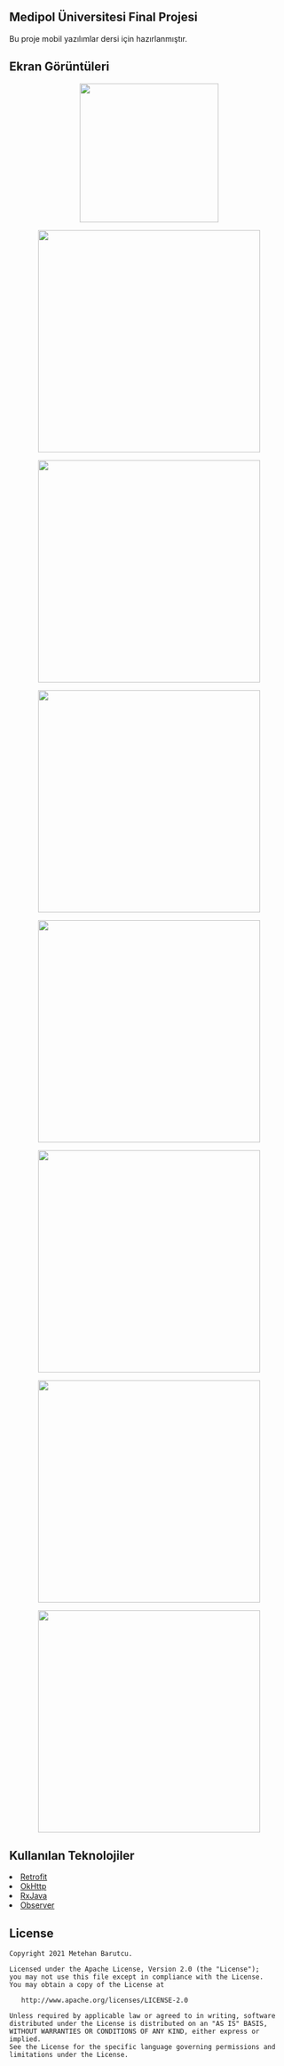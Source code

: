 ## Medipol Üniversitesi Final Projesi
Bu proje mobil yazılımlar dersi için hazırlanmıştır. 
## Ekran Görüntüleri
<p align="center">
  <img src="https://raw.githubusercontent.com/metehanbarutcu/H5190019ibrahimmetehanbarutcu/master/Screens/logo.PNG" height = "250"/>
</p>
<p align="center">
  <img src="https://raw.githubusercontent.com/metehanbarutcu/H5190019ibrahimmetehanbarutcu/master/Screens/splash.jpg" height = "400"/>
</p>
<p align="center">
  <img src="https://raw.githubusercontent.com/metehanbarutcu/H5190019ibrahimmetehanbarutcu/master/Screens/internet_connection.jpg" height = "400"/>
</p>
<p align="center">
  <img src="https://raw.githubusercontent.com/metehanbarutcu/H5190019ibrahimmetehanbarutcu/master/Screens/progress_dialog.jpg" height = "400"/>
</p>
<p align="center">
  <img src="https://raw.githubusercontent.com/metehanbarutcu/H5190019ibrahimmetehanbarutcu/master/Screens/film_list.jpg" height = "400"/>
</p>
<p align="center">
  <img src="https://raw.githubusercontent.com/metehanbarutcu/H5190019ibrahimmetehanbarutcu/master/Screens/exit_alert.jpg" height = "400"/>
</p>
<p align="center">
  <img src="https://raw.githubusercontent.com/metehanbarutcu/H5190019ibrahimmetehanbarutcu/master/Screens/film_detail.jpg" height = "400"/>
</p>
<p align="center">
  <img src="https://raw.githubusercontent.com/metehanbarutcu/H5190019ibrahimmetehanbarutcu/master/Screens/mvc.PNG" height = "400"/>
</p>

## Kullanılan Teknolojiler

<li><a href="https://square.github.io/retrofit/">Retrofit</a></li>
<li><a href="https://github.com/square/okhttp">OkHttp</a></li>
<li><a href="https://github.com/ReactiveX/RxJava">RxJava</a></li>
<li><a href="https://developer.android.com/reference/java/util/Observer">Observer</a></li>

License
--------


    Copyright 2021 Metehan Barutcu.

    Licensed under the Apache License, Version 2.0 (the "License");
    you may not use this file except in compliance with the License.
    You may obtain a copy of the License at

       http://www.apache.org/licenses/LICENSE-2.0

    Unless required by applicable law or agreed to in writing, software
    distributed under the License is distributed on an "AS IS" BASIS,
    WITHOUT WARRANTIES OR CONDITIONS OF ANY KIND, either express or implied.
    See the License for the specific language governing permissions and
    limitations under the License.
